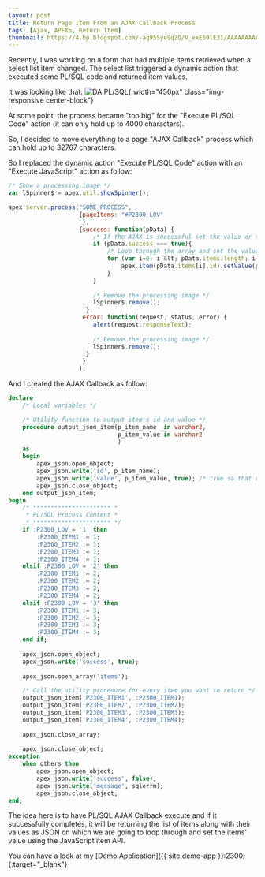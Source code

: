 ```yaml
---
layout: post
title: Return Page Item From an AJAX Callback Process
tags: [Ajax, APEX5, Return Item]
thumbnail: https://4.bp.blogspot.com/-ag95Sye9qZQ/V_exE59lE3I/AAAAAAAAAPw/at77ga4bZr0gEV9qkL-QXiPJ6yy_SvJwACLcB/s72-c/da-plsql.png
---
```


Recently, I was working on a form that had multiple items retrieved when a select list item changed. The select list triggered a dynamic action that executed some PL/SQL code and returned item values.

It was looking like that:
![DA PL/SQL](https://4.bp.blogspot.com/-ag95Sye9qZQ/V_exE59lE3I/AAAAAAAAAPw/at77ga4bZr0gEV9qkL-QXiPJ6yy_SvJwACLcB/s1600/da-plsql.png "DA PL/SQL"){:width="450px" class="img-responsive center-block"}

At some point, the process became "too big" for the "Execute PL/SQL Code" action (it can only hold up to 4000 characters).

So, I decided to move everything to a page "AJAX Callback" process which can hold up to 32767 characters.

So I replaced the dynamic action "Execute PL/SQL Code" action with an "Execute JavaScript" action as follow:
```javascript
/* Show a processing image */
var lSpinner$ = apex.util.showSpinner();

apex.server.process("SOME_PROCESS",
                    {pageItems: "#P2300_LOV"
                     },
                    {success: function(pData) {
                        /* If the AJAX is successful set the value or the returned items */
                        if (pData.success === true){
                            /* Loop through the array and set the value of each item */
                            for (var i=0; i &lt; pData.items.length; i++){
                                apex.item(pData.items[i].id).setValue(pData.items[i].value);
                            }
                        }
                        
                        /* Remove the processing image */
                        lSpinner$.remove();
                      },
                     error: function(request, status, error) {
                        alert(request.responseText);
                         
                        /* Remove the processing image */
                        lSpinner$.remove();
                      }
                     }
                    );
````

And I created the AJAX Callback as follow:
```sql
declare
    /* Local variables */

    /* Utility function to output item's id and value */
    procedure output_json_item(p_item_name  in varchar2,
                               p_item_value in varchar2
                               )
    as
    begin
        apex_json.open_object;
        apex_json.write('id', p_item_name);
        apex_json.write('value', p_item_value, true); /* true so that null values are written as well */
        apex_json.close_object;
    end output_json_item;
begin
    /* ********************** *
     * PL/SQL Process Content *
     * ********************** */
    if :P2300_LOV = '1' then
        :P2300_ITEM1 := 1;
        :P2300_ITEM2 := 1;
        :P2300_ITEM3 := 1;
        :P2300_ITEM4 := 1;
    elsif :P2300_LOV = '2' then
        :P2300_ITEM1 := 2;
        :P2300_ITEM2 := 2;
        :P2300_ITEM3 := 2;
        :P2300_ITEM4 := 2;
    elsif :P2300_LOV = '3' then
        :P2300_ITEM1 := 3;
        :P2300_ITEM2 := 3;
        :P2300_ITEM3 := 3;
        :P2300_ITEM4 := 3;
    end if;
        
    apex_json.open_object;
    apex_json.write('success', true);
    
    apex_json.open_array('items');

    /* Call the utility procedure for every item you want to return */
    output_json_item('P2300_ITEM1', :P2300_ITEM1);
    output_json_item('P2300_ITEM2', :P2300_ITEM2);
    output_json_item('P2300_ITEM3', :P2300_ITEM3);
    output_json_item('P2300_ITEM4', :P2300_ITEM4);
    
    apex_json.close_array;
    
    apex_json.close_object;
exception
    when others then
        apex_json.open_object;
        apex_json.write('success', false);
        apex_json.write('message', sqlerrm);
        apex_json.close_object;
end;
```

The idea here is to have PL/SQL AJAX Callback execute and if it successfully completes, it will be returning the list of items along with their values as JSON on which we are going to loop through and set the items' value using the JavaScript item API.

You can have a look at my [Demo Application]({{ site.demo-app }}:2300){:target="_blank"}